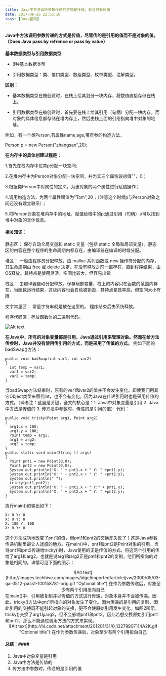 ```yaml
---
title: Java中方法调用参数传递的方式是传值，有且只有传值
date: 2017-06-26 22:56:10
tags: [Java基础]
---
```

#### Java中方法调用参数传递的方式是传值，尽管传的是引用的值而不是对象的值。（Does Java pass by refrence or pass by value）

**基本数据类型与引用数据类型**

- 8种基本数据类型

- 引用数据类型：类、接口类型、数组类型、枚举类型、注解类型。

**区别：**

- 基本数据类型在被创建时，在栈上给其划分一块内存，将数值直接存储在栈上。

- 引用数据类型在被创建时，首先要在栈上给其引用（句柄）分配一块内存，而对象的具体信息都存储在堆内存上，然后由栈上面的引用指向堆中对象的地址。

例如，有一个类Person,有属性name,age,带有参的构造方法，

Person p = new Person("zhangsan",20);

**在内存中的具体创建过程是：**

1.首先在栈内存中位其p分配一块空间;

2.在堆内存中为Person对象分配一块空间，并为其三个属性设初值""，0；

3.根据类Person中对属性的定义，为该对象的两个属性进行赋值操作；

4.调用构造方法，为两个属性赋值为"Tom",20；（注意这个时候p与Person对象之间还没有建立联系）；

5.将Person对象在堆内存中的地址，赋值给栈中的p;通过引用（句柄）p可以找到堆中对象的具体信息。

#### 相关知识：

静态区： 保存自动全局变量和 static 变量（包括 static 全局和局部变量）。静态区的内容在整个程序的生命周期内都存在，由编译器在编译的时候分配。

堆区：  一般由程序员分配释放，由 malloc 系列函数或 new 操作符分配的内存，其生命周期由 free 或 delete 决定。在没有释放之前一直存在，直到程序结束，由OS释放。其特点是使用灵活，空间比较大，但容易出错

栈区： 由编译器自动分配释放，保存局部变量，栈上的内容只在函数的范围内存在，当函数运行结束，这些内容也会自动被销毁，其特点是效率高，但空间大小有限

文字常量区： 常量字符串就是放在这里的。   程序结束后由系统释放。

程序代码区：存放函数体的二进制代码。

![Alt text](http://images0.cnblogs.com/blog2015/751291/201507/051423530158394.png "Optional title")

**在Java中，所有的对象变量都是引用，Java通过引用来管理对象。然而在给方法传参时，Java并没有使用传引用的方式，而是采用了传值的方式。**
例如下面的badSwap()方法：
```
public void badSwap(int var1, int var2)  
{  
  int temp = var1;  
  var1 = var2;  
  var2 = temp;  
}  
```
当badSwap方法结束时，原有的var1和var2的值并不会发生变化。即使我们用其它Object类型来替代int，也不会有变化，因为Java在传递引用时也是采用传值的方式。（译者注：这里是关键，全文的核心是：1. Java中对象变量是引用 2. Java中方法是传值的 3. 传方法中参数时，传递的是引用的值）
代码：

```
public void tricky(Point arg1, Point arg2)  
{  
  arg1.x = 100;  
  arg1.y = 100;  
  Point temp = arg1;  
  arg1 = arg2;  
  arg2 = temp;  
}  
public static void main(String [] args)  
{  
  Point pnt1 = new Point(0,0);  
  Point pnt2 = new Point(0,0);  
  System.out.println("X: " + pnt1.x + " Y: " +pnt1.y);   
  System.out.println("X: " + pnt2.x + " Y: " +pnt2.y);  
  System.out.println(" ");  
  tricky(pnt1,pnt2);  
  System.out.println("X: " + pnt1.x + " Y:" + pnt1.y);   
  System.out.println("X: " + pnt2.x + " Y: " +pnt2.y);    
}  
```
执行main()的输出如下：

```
X: 0 Y: 0  
X: 0 Y: 0  
X: 100 Y: 100  
X: 0 Y: 0  
```
这个方法成功地改变了pnt1的值，但pnt1和pnt2的交换却失败了！这是Java参数传递机制里最让人迷惑的地方。在main()中，pnt1和pnt2是Point对象的引用，当将pnt1和pnt2传递给tricky()时，Java使用的正是传值的方式，将这两个引用的传给了﻿﻿arg1和arg2。也就是说arg1和arg2正是pnt1和pnt2的复制，他们所指向的对象是相同的。详情可见下面的图示：
<div align=center>
![Alt text](http://images.techhive.com/images/idge/imported/article/jvw/2000/05/03-qa-0512-pass1-100158781-orig.gif "Optional title")
在作为参数传递后，对象至少有两个引用指向自己
</div>
在main()中，引用被复制并以传值的方式进行传递，对象本身并不会被传递。因此，tricky()方法中pnt1所指向的对象发生了变化。因为传递的是引用的复制，因此引用的交换既不能引起对象的交换，更不会使原始引用发生变化。如图2所示，tricky()交换了arg1与arg2，但不会影响pnt1和pnt2。因此若想交换原始引用pnt1和pnt2，那么不能通过调用方法的方式来实现。
<div align=center>
![Alt text](http://hi.csdn.net/attachment/201201/31/0_13279907114A2K.gif "Optional title")
在作为参数传递后，对象至少有两个引用指向自己
</div>

#### 总结：####
1. Java中对象变量是引用 
2. Java中方法是传值的 
3. 传方法中参数时，传递的是引用的值 



